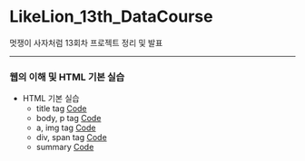 # LikeLion_13th_DataCourse
멋쟁이 사자처럼 13회차 프로젝트 정리 및 발표

***

### 웹의 이해 및 HTML 기본 실습
  * HTML 기본 실습
    * title tag [Code](https://github.com/KimJinYeon/LikeLion_13th_DataCourse/blob/main/web_html/01_html_title.html)
    * body, p tag [Code](https://github.com/KimJinYeon/LikeLion_13th_DataCourse/blob/main/web_html/02_html_body.html)
    * a, img tag [Code](https://github.com/KimJinYeon/LikeLion_13th_DataCourse/blob/main/web_html/03_html_link_img.html)
    * div, span tag [Code](https://github.com/KimJinYeon/LikeLion_13th_DataCourse/blob/main/web_html/04_html_div_span.html)
    * summary [Code](https://github.com/KimJinYeon/LikeLion_13th_DataCourse/blob/main/web_html/05_html_summary.html)
